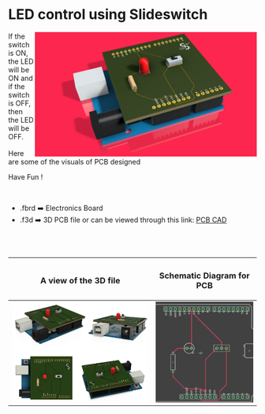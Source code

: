 <h1>LED control using Slideswitch</h1>

<div>
   <img width=450 align=right src="https://github.com/Electroversity/Electroverse/blob/main/PCB%20Designs/38-LED%20and%20Slideswitch/img1.png"/>
   <p>If the switch is ON, the LED will be ON and if the switch is OFF, then the LED will be OFF. <br><br>Here are some of the visuals of PCB designed<br>
        
   Have Fun !
  </p>
<br>

   - .fbrd ➡️ Electronics Board
   - .f3d  ➡️ 3D PCB file or can be viewed through this link: <a href="https://a360.co/3BnOrKl">PCB CAD</a>
   
<br> <br>  
<div align=center>
   
| <h3>A view of the 3D file</h2> | <h3>Schematic Diagram for PCB</h3> |      
| --- | --- |
| <img width=600 align=center src="https://github.com/Electroversity/Electroverse/blob/main/PCB%20Designs/38-LED%20and%20Slideswitch/img2.png"/><br><img width=600 align=center src="https://github.com/Electroversity/Electroverse/blob/main/PCB%20Designs/38-LED%20and%20Slideswitch/img3.png"/> |    <img width="350" src="https://github.com/Electroversity/Electroverse/blob/main/PCB%20Designs/38-LED%20and%20Slideswitch/PCB%20view.png"> | 
 
</div>

 



